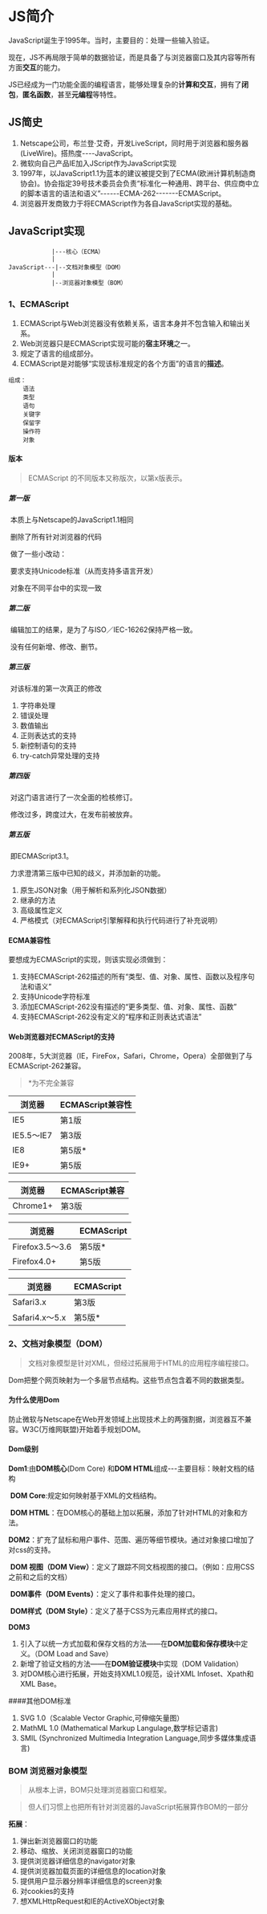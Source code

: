 

# JS简介

JavaScript诞生于1995年。当时，主要目的：处理一些输入验证。

现在，JS不再局限于简单的数据验证，而是具备了与浏览器窗口及其内容等所有方面**交互**的能力。

JS已经成为一门功能全面的编程语言，能够处理复杂的**计算和交互**，拥有了**闭包**，**匿名函数**，甚至**元编程**等特性。

## JS简史

1. Netscape公司，布兰登·艾奇，开发LiveScript，同时用于浏览器和服务器(LiveWire)。搭热度----JavaScript。
2. 微软向自己产品IE加入JScript作为JavaScript实现
3. 1997年，以JavaScript1.1为蓝本的建议被提交到了ECMA(欧洲计算机制造商协会)。协会指定39号技术委员会负责“标准化一种通用、跨平台、供应商中立的脚本语言的语法和语义”------ECMA-262-------ECMAScript。
4. 浏览器开发商致力于将ECMAScript作为各自JavaScript实现的基础。

## JavaScript实现

```
			|---核心（ECMA）
			|
JavaScript---|--文档对象模型（DOM）
			|
			|--浏览器对象模型（BOM）
```

### 1、ECMAScript

1. ECMAScript与Web浏览器没有依赖关系，语言本身并不包含输入和输出关系。
2. Web浏览器只是ECMAScript实现可能的**宿主环境**之一。
3. 规定了语言的组成部分。
4. ECMAScript是对能够“实现该标准规定的各个方面”的语言的**描述**。

```
组成：
	语法					
	类型				
	语句				
	关键字	
	保留字				
	操作符				
	对象				
```



#### 版本

> ECMAScript 的不同版本又称版次，以第x版表示。

##### 第一版

​	本质上与Netscape的JavaScript1.1相同

​	删除了所有针对浏览器的代码

​	做了一些小改动：

​		要求支持Unicode标准（从而支持多语言开发）

​		对象在不同平台中的实现一致

##### 第二版

​	编辑加工的结果，是为了与ISO／IEC-16262保持严格一致。

​	没有任何新增、修改、删节。

##### 第三版

​	对该标准的第一次真正的修改

1. 字符串处理
2. 错误处理
3. 数值输出
4. 正则表达式的支持
5. 新控制语句的支持
6. try-catch异常处理的支持

##### 第四版

​	对这门语言进行了一次全面的检核修订。

​	修改过多，跨度过大，在发布前被放弃。

##### 第五版

​	即ECMAScript3.1。

​	力求澄清第三版中已知的歧义，并添加新的功能。

1. 原生JSON对象（用于解析和系列化JSON数据）
2. 继承的方法
3. 高级属性定义
4. 严格模式（对ECMAScript引擎解释和执行代码进行了补充说明）

#### ECMA兼容性

要想成为ECMAScript的实现，则该实现必须做到：

1. 支持ECMAScript-262描述的所有“类型、值、对象、属性、函数以及程序句法和语义”
2. 支持Unicode字符标准
3. 添加ECMAScript-262没有描述的“更多类型、值、对象、属性、函数”
4. 支持ECMAScript-262没有定义的“程序和正则表达式语法”

#### Web浏览器对ECMAScript的支持

2008年，5大浏览器（IE，FireFox，Safari，Chrome，Opera）全部做到了与ECMAScript-262兼容。

> *为不完全兼容

| 浏览器     | ECMAScript兼容性 |
| ---------- | ---------------- |
| IE5        | 第1版            |
| IE5.5～IE7 | 第3版            |
| IE8        | 第5版*           |
| IE9+       | 第5版            |

| 浏览器   | ECMAScript兼容 |
| -------- | -------------- |
| Chrome1+ | 第3版          |

| 浏览器          | ECMAScript |
| --------------- | ---------- |
| Firefox3.5～3.6 | 第5版*     |
| Firefox4.0+     | 第5版      |

| 浏览器         | ECMAScript |
| -------------- | ---------- |
| Safari3.x      | 第3版      |
| Safari4.x～5.x | 第5版*     |

### 2、文档对象模型（DOM）

> 文档对象模型是针对XML，但经过拓展用于HTML的应用程序编程接口。

Dom把整个网页映射为一个多层节点结构。这些节点包含着不同的数据类型。

#### 为什么使用Dom

防止微软与Netscape在Web开发领域上出现技术上的两强割据，浏览器互不兼容。W3C(万维网联盟)开始着手规划DOM。

#### Dom级别

**Dom1**:由**DOM核心**(Dom Core) 和**DOM HTML**组成---主要目标：映射文档的结构

​    **DOM Core**:规定如何映射基于XML的文档结构。

​    **DOM HTML**：在DOM核心的基础上加以拓展，添加了针对HTML的对象和方法。

**DOM2**：扩充了鼠标和用户事件、范围、遍历等细节模块。通过对象接口增加了对css的支持。

​    **DOM 视图（DOM View）**：定义了跟踪不同文档视图的接口。（例如：应用CSS之前和之后的文档）

​    **DOM事件（DOM Events）**：定义了事件和事件处理的接口。

​    **DOM样式（DOM Style）**：定义了基于CSS为元素应用样式的接口。

**DOM3**

1. 引入了以统一方式加载和保存文档的方法——在**DOM加载和保存模块**中定义。（DOM Load and Save）
2. 新增了验证文档的方法——在**DOM验证模块**中实现（DOM Validation）
3. 对DOM核心进行拓展，开始支持XML1.0规范，设计XML Infoset、Xpath和XML Base。

####其他DOM标准

1. SVG 1.0（Scalable Vector Graphic,可伸缩矢量图）
2. MathML 1.0 (Mathematical Markup Langulage,数学标记语言)
3. SMIL (Synchronized Multimedia Integration Language,同步多媒体集成语言)

### BOM 浏览器对象模型

> 从根本上讲，BOM只处理浏览器窗口和框架。

> 但人们习惯上也把所有针对浏览器的JavaScript拓展算作BOM的一部分

**拓展**：

1. 弹出新浏览器窗口的功能
2. 移动、缩放、关闭浏览器窗口的功能
3. 提供浏览器详细信息的navigator对象
4. 提供浏览器加载页面的详细信息的location对象
5. 提供用户显示器分辨率详细信息的screen对象
6. 对cookies的支持
7. 想XMLHttpRequest和IE的ActiveXObject对象

